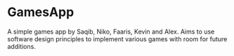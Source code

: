 # GamesApp
A simple games app by Saqib, Niko, Faaris, Kevin and Alex. Aims to use software design principles to implement various games with room for future additions.
